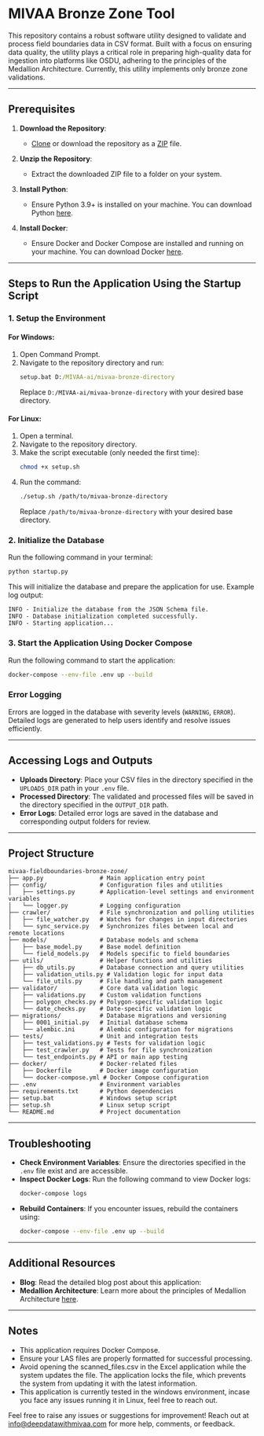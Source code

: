 # MIVAA Bronze Zone Tool

This repository contains a robust software utility designed to validate and process field boundaries data in CSV format. Built with a focus on ensuring data quality, the utility plays a critical role in preparing high-quality data for ingestion into platforms like OSDU, adhering to the principles of the Medallion Architecture. Currently, this utility implements only bronze zone validations.

---

## Prerequisites

1. **Download the Repository**:
   - [Clone](https://github.com/MIVAA-ai/mivaa-bronze-zone.git) or download the repository as a [ZIP](https://github.com/MIVAA-ai/mivaa-bronze-zone/archive/refs/heads/main.zip) file.

2. **Unzip the Repository**:
   - Extract the downloaded ZIP file to a folder on your system.

3. **Install Python**:
   - Ensure Python 3.9+ is installed on your machine. You can download Python [here](https://www.python.org/downloads/).

4. **Install Docker**:
   - Ensure Docker and Docker Compose are installed and running on your machine. You can download Docker [here](https://www.docker.com/).

---

## Steps to Run the Application Using the Startup Script

### 1. Setup the Environment

#### For Windows:
1. Open Command Prompt.
2. Navigate to the repository directory and run:
   ```cmd
   setup.bat D:/MIVAA-ai/mivaa-bronze-directory
   ```
   Replace `D:/MIVAA-ai/mivaa-bronze-directory` with your desired base directory.

#### For Linux:
1. Open a terminal.
2. Navigate to the repository directory.
3. Make the script executable (only needed the first time):
   ```bash
   chmod +x setup.sh
   ```
4. Run the command:
   ```bash
   ./setup.sh /path/to/mivaa-bronze-directory
   ```
   Replace `/path/to/mivaa-bronze-directory` with your desired base directory.

### 2. Initialize the Database

Run the following command in your terminal:
```bash
python startup.py
```
This will initialize the database and prepare the application for use. Example log output:
```plaintext
INFO - Initialize the database from the JSON Schema file.
INFO - Database initialization completed successfully.
INFO - Starting application...
```

### 3. Start the Application Using Docker Compose

Run the following command to start the application:
```bash
docker-compose --env-file .env up --build
```

### Error Logging
Errors are logged in the database with severity levels (`WARNING`, `ERROR`). Detailed logs are generated to help users identify and resolve issues efficiently.

---

## Accessing Logs and Outputs

- **Uploads Directory**:
  Place your CSV files in the directory specified in the `UPLOADS_DIR` path in your `.env` file.
- **Processed Directory**:
  The validated and processed files will be saved in the directory specified in the `OUTPUT_DIR` path.
- **Error Logs**:
  Detailed error logs are saved in the database and corresponding output folders for review.

---

## Project Structure

```
mivaa-fieldboundaries-bronze-zone/
├── app.py                # Main application entry point
├── config/               # Configuration files and utilities
│   ├── settings.py       # Application-level settings and environment variables
│   └── logger.py         # Logging configuration
├── crawler/              # File synchronization and polling utilities
│   ├── file_watcher.py   # Watches for changes in input directories
│   └── sync_service.py   # Synchronizes files between local and remote locations
├── models/               # Database models and schema
│   ├── base_model.py     # Base model definition
│   └── field_models.py   # Models specific to field boundaries
├── utils/                # Helper functions and utilities
│   ├── db_utils.py       # Database connection and query utilities
│   ├── validation_utils.py # Validation logic for input data
│   └── file_utils.py     # File handling and path management
├── validator/            # Core data validation logic
│   ├── validations.py    # Custom validation functions
│   ├── polygon_checks.py # Polygon-specific validation logic
│   └── date_checks.py    # Date-specific validation logic
├── migrations/           # Database migrations and versioning
│   ├── 0001_initial.py   # Initial database schema
│   └── alembic.ini       # Alembic configuration for migrations
├── tests/                # Unit and integration tests
│   ├── test_validations.py # Tests for validation logic
│   ├── test_crawler.py   # Tests for file synchronization
│   └── test_endpoints.py # API or main app testing
├── docker/               # Docker-related files
│   ├── Dockerfile        # Docker image configuration
│   └── docker-compose.yml # Docker Compose configuration
├── .env                  # Environment variables
├── requirements.txt      # Python dependencies
├── setup.bat             # Windows setup script
├── setup.sh              # Linux setup script
└── README.md             # Project documentation

```

---

## Troubleshooting

- **Check Environment Variables**:
  Ensure the directories specified in the `.env` file exist and are accessible.
- **Inspect Docker Logs**:
  Run the following command to view Docker logs:
  ```bash
  docker-compose logs
  ```
- **Rebuild Containers**:
  If you encounter issues, rebuild the containers using:
  ```bash
  docker-compose --env-file .env up --build
  ```

---

## Additional Resources
- **Blog**: Read the detailed blog post about this application: 
- **Medallion Architecture**: Learn more about the principles of Medallion Architecture [here](https://example.com).

---

## Notes

- This application requires Docker Compose.
- Ensure your LAS files are properly formatted for successful processing.
- Avoid opening the scanned_files.csv in the Excel application while the system updates the file. The application locks the file, which prevents the system from updating it with the latest information.
- This application is currently tested in the windows environment, incase you face any issues running it in Linux, feel free to reach out.

Feel free to raise any issues or suggestions for improvement! Reach out at [info@deepdatawithmivaa.com](mailto:info@deepdatawithmivaa.com) for more help, comments, or feedback.

